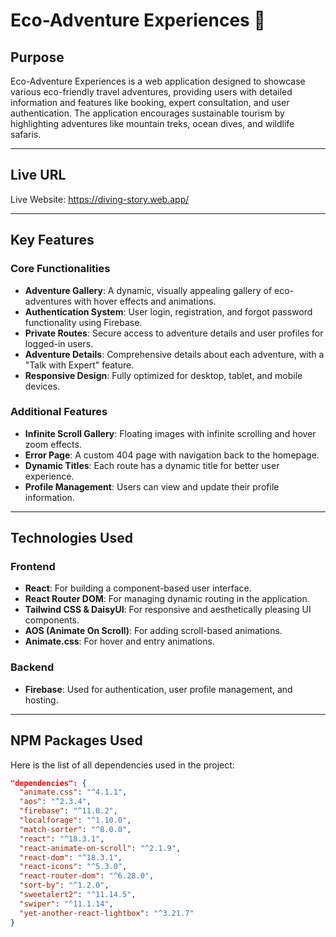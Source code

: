 # Eco-Adventure Experiences 🌿

## Purpose
Eco-Adventure Experiences is a web application designed to showcase various eco-friendly travel adventures, providing users with detailed information and features like booking, expert consultation, and user authentication. The application encourages sustainable tourism by highlighting adventures like mountain treks, ocean dives, and wildlife safaris.

---

## Live URL
Live Website: https://diving-story.web.app/

---

## Key Features

### **Core Functionalities**
- **Adventure Gallery**: A dynamic, visually appealing gallery of eco-adventures with hover effects and animations.
- **Authentication System**: User login, registration, and forgot password functionality using Firebase.
- **Private Routes**: Secure access to adventure details and user profiles for logged-in users.
- **Adventure Details**: Comprehensive details about each adventure, with a "Talk with Expert" feature.
- **Responsive Design**: Fully optimized for desktop, tablet, and mobile devices.

### **Additional Features**
- **Infinite Scroll Gallery**: Floating images with infinite scrolling and hover zoom effects.
- **Error Page**: A custom 404 page with navigation back to the homepage.
- **Dynamic Titles**: Each route has a dynamic title for better user experience.
- **Profile Management**: Users can view and update their profile information.

---

## Technologies Used

### **Frontend**
- **React**: For building a component-based user interface.
- **React Router DOM**: For managing dynamic routing in the application.
- **Tailwind CSS & DaisyUI**: For responsive and aesthetically pleasing UI components.
- **AOS (Animate On Scroll)**: For adding scroll-based animations.
- **Animate.css**: For hover and entry animations.

### **Backend**
- **Firebase**: Used for authentication, user profile management, and hosting.

---

## NPM Packages Used
Here is the list of all dependencies used in the project:

```json
"dependencies": {
  "animate.css": "^4.1.1",
  "aos": "^2.3.4",
  "firebase": "^11.0.2",
  "localforage": "^1.10.0",
  "match-sorter": "^8.0.0",
  "react": "^18.3.1",
  "react-animate-on-scroll": "^2.1.9",
  "react-dom": "^18.3.1",
  "react-icons": "^5.3.0",
  "react-router-dom": "^6.28.0",
  "sort-by": "^1.2.0",
  "sweetalert2": "^11.14.5",
  "swiper": "^11.1.14",
  "yet-another-react-lightbox": "^3.21.7"
}
